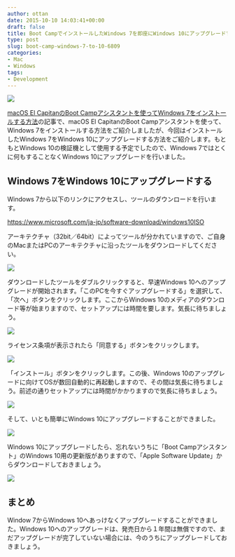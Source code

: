 ```yaml
---
author: ottan
date: 2015-10-10 14:03:41+00:00
draft: false
title: Boot CampでインストールしたWindows 7を即座にWindows 10にアップグレードする方法
type: post
slug: boot-camp-windows-7-to-10-6809
categories:
- Mac
- Windows
tags:
- Development
---
```


![](/uploads/2015/10/151010-56191ac418bfc.jpg)






[macOS El CapitanのBoot Campアシスタントを使ってWindows 7をインストールする方法](/el-capitan-bootcamp-2774/)の記事で、macOS El CapitanのBoot Campアシスタントを使って、Windows 7をインストールする方法をご紹介しましたが、今回はインストールしたWindows 7をWindows 10にアップグレードする方法をご紹介します。もともとWindows 10の検証機として使用する予定でしたので、Windows 7ではとくに何もすることなくWindows 10にアップグレードを行いました。





## Windows 7をWindows 10にアップグレードする





Windows 7から以下のリンクにアクセスし、ツールのダウンロードを行います。



https://www.microsoft.com/ja-jp/software-download/windows10ISO



アーキテクチャ（32bit／64bit）によってツールが分かれていますので、ご自身のMacまたはPCのアーキテクチャに沿ったツールをダウンロードしてください。





![](/uploads/2015/10/151010-56191810cb06e-1.png)






ダウンロードしたツールをダブルクリックすると、早速Windows 10へのアップグレードが開始されます。「このPCを今すぐアップグレードする」を選択して、「次へ」ボタンをクリックします。ここからWindows 10のメディアのダウンロード等が始まりますので、セットアップには時間を要します。気長に待ちましょう。





![](/uploads/2015/10/151010-561918120f490.png)






ライセンス条項が表示されたら「同意する」ボタンをクリックします。





![](/uploads/2015/10/151010-561918139f93c.png)






「インストール」ボタンをクリックします。この後、Windows 10のアップグレードに向けてOSが数回自動的に再起動しますので、その間は気長に待ちましょう。前述の通りセットアップには時間がかかりますので気長に待ちましょう。





![](/uploads/2015/10/151010-561918159de05.png)






そして、いとも簡単にWindows 10にアップグレードすることができました。





![](/uploads/2015/10/151010-561918173c780.png)






Windows 10にアップグレードしたら、忘れないうちに「Boot Campアシスタント」のWindows 10用の更新版がありますので、「Apple Software Update」からダウンロードしておきましょう。





![](/uploads/2015/10/151010-5619181955dd7.png)






## まとめ





Window 7からWindows 10へあっけなくアップグレードすることができました。Windows 10へのアップグレードは、発売日から１年間は無償ですので、まだアップグレードが完了していない場合には、今のうちにアップグレードしておきましょう。
